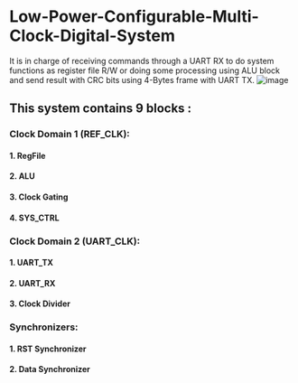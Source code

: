 # Low-Power-Configurable-Multi-Clock-Digital-System
It is in charge of receiving commands through a UART RX to do system functions as register file R/W or doing some processing using ALU block and send result with CRC bits using 4-Bytes frame with UART TX.
![image](https://user-images.githubusercontent.com/82395215/181769968-c8e069ba-7c00-40d0-9419-5375f73a5dc8.png)
## This system contains 9 blocks :
### Clock Domain 1 (REF_CLK):
#### 1. RegFile
#### 2. ALU
#### 3. Clock Gating
#### 4. SYS_CTRL
### Clock Domain 2 (UART_CLK):
#### 1. UART_TX
#### 2. UART_RX
#### 3. Clock Divider
### Synchronizers:
#### 1. RST Synchronizer
#### 2. Data Synchronizer
